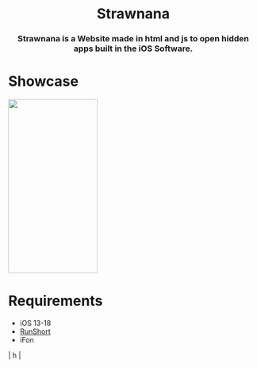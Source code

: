 <h1 align="center">Strawnana</h1>
<h3 align="center"> Strawnana is a Website made in html and js to open hidden apps built in the iOS Software.
</h3>

# Showcase
<img  src="https://github.com/user-attachments/assets/4154c7b0-ea30-450d-bbda-8982abf180d9" width="180" height="350" />



# Requirements

- iOS 13-18
- [RunShort](http://icloud.com/shortcuts/64ed8d055c974221aab9410d99550016)
- iFon 

| h |
